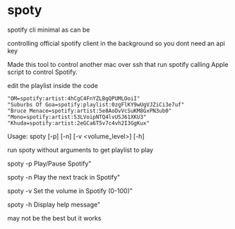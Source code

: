 # spoty
spotify cli minimal as can be 

controlling official spotify client in the background so you dont need an api key

Made this tool to control another mac over ssh that run spotify
calling Apple script to control Spotify.

edit the playlist inside the code

```shell
"OM=spotify:artist:4hCgC4FnYZLBgQPUMLOoiI"
"Suburbs Of Goa=spotify:playlist:0zgFlKY9wUgVJZiCi3e7uf"
"Bruce Menace=spotify:artist:5e8AoDvVcSuKM8GxPN3ub0"
"Mono=spotify:artist:53LVoipNTQ4lvUSJ61XKU3"
"Khuda=spotify:artist:2eGCa6T5v7c4vh2I3GgKux"
```

Usage: spoty [-p] [-n] [-v <volume_level>] [-h]

run spoty without arguments to get playlist to play

spoty -p         Play/Pause Spotify"

spoty -n         Play the next track in Spotify"

spoty -v <level> Set the volume in Spotify (0-100)"

spoty -h         Display help message"

may not be the best but it works
